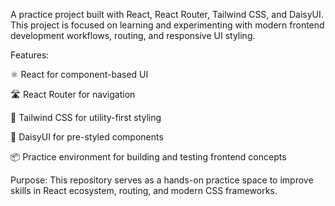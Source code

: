 A practice project built with React, React Router, Tailwind CSS, and DaisyUI. This project is focused on learning and experimenting with modern frontend development workflows, routing, and responsive UI styling.

Features:

⚛️ React for component-based UI

🛣️ React Router for navigation

🎨 Tailwind CSS for utility-first styling

🌸 DaisyUI for pre-styled components

📦 Practice environment for building and testing frontend concepts

Purpose:
This repository serves as a hands-on practice space to improve skills in React ecosystem, routing, and modern CSS frameworks.
